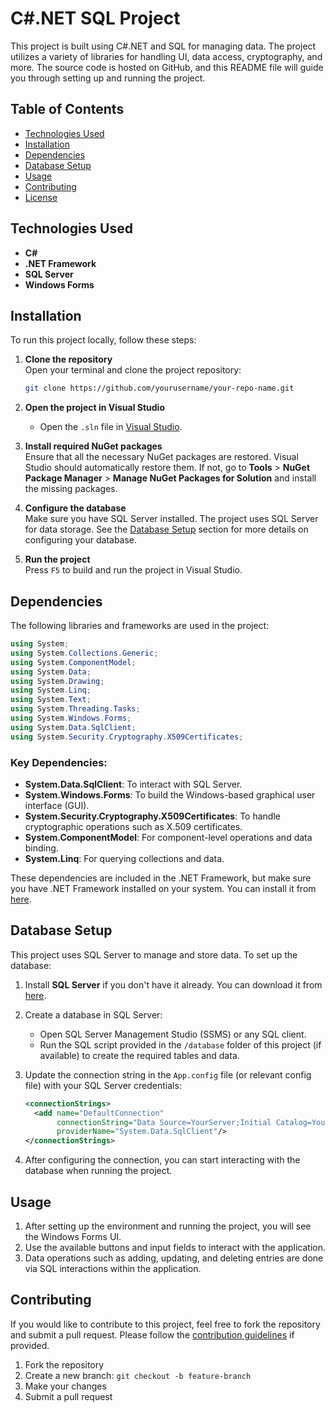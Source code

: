 # C#.NET SQL Project

This project is built using C#.NET and SQL for managing data. The project utilizes a variety of libraries for handling UI, data access, cryptography, and more. The source code is hosted on GitHub, and this README file will guide you through setting up and running the project.

## Table of Contents
- [Technologies Used](#technologies-used)
- [Installation](#installation)
- [Dependencies](#dependencies)
- [Database Setup](#database-setup)
- [Usage](#usage)
- [Contributing](#contributing)
- [License](#license)

## Technologies Used

- **C#**
- **.NET Framework**
- **SQL Server**
- **Windows Forms**

## Installation

To run this project locally, follow these steps:

1. **Clone the repository**  
   Open your terminal and clone the project repository:
   ```bash
   git clone https://github.com/yourusername/your-repo-name.git
   ```
   
2. **Open the project in Visual Studio**  
   - Open the `.sln` file in [Visual Studio](https://visualstudio.microsoft.com/).
   
3. **Install required NuGet packages**  
   Ensure that all the necessary NuGet packages are restored. Visual Studio should automatically restore them. If not, go to **Tools** > **NuGet Package Manager** > **Manage NuGet Packages for Solution** and install the missing packages.

4. **Configure the database**  
   Make sure you have SQL Server installed. The project uses SQL Server for data storage. See the [Database Setup](#database-setup) section for more details on configuring your database.

5. **Run the project**  
   Press `F5` to build and run the project in Visual Studio.

## Dependencies

The following libraries and frameworks are used in the project:

```csharp
using System;
using System.Collections.Generic;
using System.ComponentModel;
using System.Data;
using System.Drawing;
using System.Linq;
using System.Text;
using System.Threading.Tasks;
using System.Windows.Forms;
using System.Data.SqlClient;
using System.Security.Cryptography.X509Certificates;
```

### Key Dependencies:

- **System.Data.SqlClient**: To interact with SQL Server.
- **System.Windows.Forms**: To build the Windows-based graphical user interface (GUI).
- **System.Security.Cryptography.X509Certificates**: To handle cryptographic operations such as X.509 certificates.
- **System.ComponentModel**: For component-level operations and data binding.
- **System.Linq**: For querying collections and data.

These dependencies are included in the .NET Framework, but make sure you have .NET Framework installed on your system. You can install it from [here](https://dotnet.microsoft.com/download).

## Database Setup

This project uses SQL Server to manage and store data. To set up the database:

1. Install **SQL Server** if you don't have it already. You can download it from [here](https://www.microsoft.com/en-us/sql-server/sql-server-downloads).

2. Create a database in SQL Server:
   - Open SQL Server Management Studio (SSMS) or any SQL client.
   - Run the SQL script provided in the `/database` folder of this project (if available) to create the required tables and data.

3. Update the connection string in the `App.config` file (or relevant config file) with your SQL Server credentials:

   ```xml
   <connectionStrings>
     <add name="DefaultConnection" 
          connectionString="Data Source=YourServer;Initial Catalog=YourDatabase;Integrated Security=True" 
          providerName="System.Data.SqlClient"/>
   </connectionStrings>
   ```

4. After configuring the connection, you can start interacting with the database when running the project.

## Usage

1. After setting up the environment and running the project, you will see the Windows Forms UI.
2. Use the available buttons and input fields to interact with the application.
3. Data operations such as adding, updating, and deleting entries are done via SQL interactions within the application.

## Contributing

If you would like to contribute to this project, feel free to fork the repository and submit a pull request. Please follow the [contribution guidelines](CONTRIBUTING.md) if provided.

1. Fork the repository
2. Create a new branch: `git checkout -b feature-branch`
3. Make your changes
4. Submit a pull request

